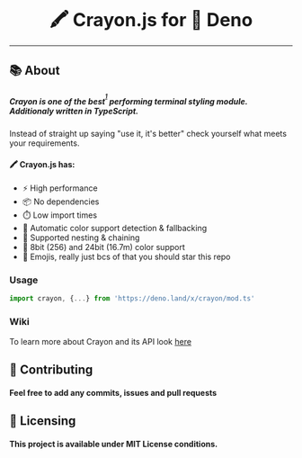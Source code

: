 <font size="6"><p align="center"><b>🖍️ Crayon.js for 🦕 Deno</b></p></font>
<hr />

## :books: About
##### Crayon is **one of the best**<sup><sup>[1](https://github.com/crayon-js/crayon/wiki/Comparison)</sup></sup> performing terminal styling module. Additionaly written in TypeScript.

Instead of straight up saying "use it, it's better" check yourself what meets your requirements.

#### 🖍️ Crayon.js has:
  * ⚡ High performance
  * 📦 No dependencies
  * ⏱️ Low import times
  * 🦄 Automatic color support detection & fallbacking
  * 🔗 Supported nesting & chaining
  * 🌈 8bit (256) and 24bit (16.7m) color support
  * 🌟 Emojis, really just bcs of that you should star this repo

### Usage
```ts
import crayon, {...} from 'https://deno.land/x/crayon/mod.ts'
```

### Wiki
To learn more about Crayon and its API look [here](https://github.com/crayon-js/crayon/wiki)

## :handshake: Contributing
#### Feel free to add any commits, issues and pull requests

## :memo: Licensing
#### This project is available under MIT License conditions.
